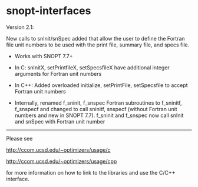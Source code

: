 snopt-interfaces
================

Version 2.1:

New calls to snInit/snSpec added that allow the user to define the Fortran
file unit numbers to be used with the print file, summary file, and specs file.

* Works with SNOPT 7.7+

* In C: snInitX, setPrintfileX, setSpecsfileX have additional integer arguments
   for Fortran unit numbers

* In C++: Added overloaded initialize, setPrintFile, setSpecsfile to accept
  Fortran unit numbers

* Internally, renamed f_sninit, f_snspec Fortran subroutines to f_sninitf, f_snspecf
  and changed to call sninitf, snspecf (without Fortran unit numbers and new in SNOPT 7.7).
  f_sninit and f_snspec now call snInit and snSpec with Fortran unit number

-----------------

Please see

   http://ccom.ucsd.edu/~optimizers/usage/c

   http://ccom.ucsd.edu/~optimizers/usage/cpp

for more information on how to link to the libraries and use the C/C++
interface.
